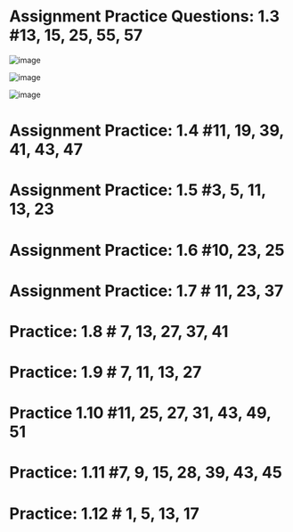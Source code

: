 # Assignment Practice Questions: 1.3 #13, 15, 25, 55, 57

![image](https://github.com/user-attachments/assets/0c8fec32-9c19-4646-a460-1a26e99a4053)

![image](https://github.com/user-attachments/assets/e29fe851-01fd-4e7c-bc4e-503fa887de31)

![image](https://github.com/user-attachments/assets/cbb9f87b-7063-4388-bca9-c0ed4cf0f9d5)



# Assignment Practice: 1.4 #11, 19, 39, 41, 43, 47

# Assignment Practice: 1.5 #3, 5, 11, 13, 23

# Assignment Practice: 1.6 #10, 23, 25

# Assignment Practice: 1.7 # 11, 23, 37

# Practice: 1.8 # 7, 13, 27, 37, 41

# Practice: 1.9 # 7, 11, 13, 27

# Practice 1.10 #11, 25, 27, 31, 43, 49, 51

# Practice: 1.11 #7, 9, 15, 28, 39, 43, 45

# Practice: 1.12 # 1, 5, 13, 17
